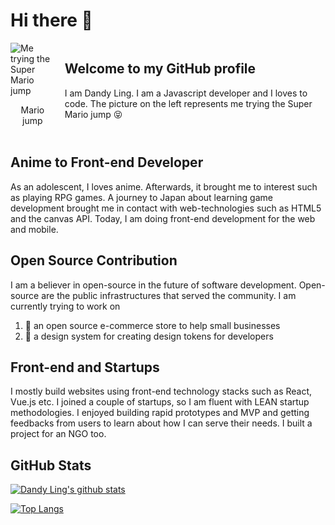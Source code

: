 # Hi there 👋

<!--
**dandyling/dandyling** is a ✨ _special_ ✨ repository because its `README.md` (this file) appears on your GitHub profile.

Here are some ideas to get you started:

- 🔭 I’m currently working on ...
- 🌱 I’m currently learning ...
- 👯 I’m looking to collaborate on ...
- 🤔 I’m looking for help with ...
- 💬 Ask me about ...
- 📫 How to reach me: ...
- 😄 Pronouns: ...
- ⚡ Fun fact: ...
-->

<div style="display:flex">
  <div style="display:flex; flex-direction:column; align-items:center; margin-right: 16px; width:150px; height: 150px" width="150" height="150">
    <img src="https://res.cloudinary.com/dpyg8gfqr/image/upload/v1611069776/github/profile-pic.jpg" alt="Me trying the Super Mario jump">
    <p style="text-align: center">Mario jump</p>
  </div>
  <div>
    <h2>Welcome to my GitHub profile</h2>
    <p>I am Dandy Ling.  I am a Javascript developer and I loves to code. The picture on the left represents me trying the Super Mario jump 😝</p>
  </div>
</div>

## Anime to Front-end Developer

As an adolescent, I loves anime. Afterwards, it brought me to interest such as playing RPG games. A journey to Japan about learning game development brought me in contact with web-technologies such as HTML5 and the canvas API. Today, I am doing front-end development for the web and mobile.

## Open Source Contribution

I am a believer in open-source in the future of software development. Open-source are the public infrastructures that served the community. I am currently trying to work on

1. 🏪 an open source e-commerce store to help small businesses
2. 🎨 a design system for creating design tokens for developers

## Front-end and Startups

I mostly build websites using front-end technology stacks such as React, Vue.js etc. I joined a couple of startups, so I am fluent with LEAN startup methodologies. I enjoyed building rapid prototypes and MVP and getting feedbacks from users to learn about how I can serve their needs. I built a project for an NGO too.

## GitHub Stats

[![Dandy Ling's github stats](https://github-readme-stats.vercel.app/api?username=dandyling&hide=stars&count_private=true&show_icons=true&theme=tokyonight)](https://github.com/anuraghazra/github-readme-stats)

[![Top Langs](https://github-readme-stats.vercel.app/api/top-langs/?username=dandyling&theme=tokyonight&langs_count=4&hide=php&layout=compact)](https://github.com/anuraghazra/github-readme-stats)
